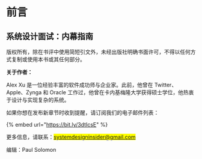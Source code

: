 # 前言

## 系统设计面试：内幕指南

版权所有，除在书评中使用简短引文外，未经出版社明确书面许可，不得以任何方式复制或使用本书或其任何部分。

**关于作者：**

Alex Xu 是一位经验丰富的软件成功师与企业家。此前，他曾在 Twitter、Apple、Zynga 和 Oracle 工作过，他曾在卡内基梅隆大学获得硕士学位，他热衷于设计与实现复杂的系统。

如果你想在发布新章节时收到提醒，请订阅我们的电子邮件列表：

{% embed url="https://bit.ly/3dtIcsE" %}

更多信息，请联系：<mark style="color:blue;">systemdesigninsider@gmail.com</mark>

编辑：Paul Solomon
